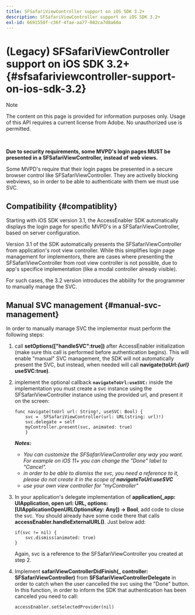 ```yaml
---
title: SFSafariViewController support on iOS SDK 3.2+
description: SFSafariViewController support on iOS SDK 3.2+
exl-id: 6691550f-c36f-4fae-aa77-082ca7d8a60a
---
```

# (Legacy) SFSafariViewController support on iOS SDK 3.2+ {#sfsafariviewcontroller-support-on-ios-sdk-3.2}

>[!NOTE]
>
>The content on this page is provided for information purposes only. Usage of this API requires a current license from Adobe. No unauthorized use is permitted.

</br>


**Due to security requirements, some MVPD's login pages MUST be presented in a SFSafariViewController, instead of web views.**

Some MVPD's require that their login pages be presented in a secure browser control like SFSafariViewController. They are activelly blocking webviews, so in order to be able to authenticate with them we must use SVC. 

## Compatibility {#compatiblity}

Starting with iOS SDK version 3.1, the AccessEnabler SDK automatically displays the login page for specific MVPD's in a SFSafariViewController, based on server configuration.

Version 3.1 of the SDK automatically presents the SFSafariViewController from application's root view controller. While this simplifies login page management for implementors, there are cases where presenting the SFSafariViewController from root view controller is not possible, due to app's specifice implementation (like a modal controller already visible).

For such cases, the 3.2 version introduces the abbility for the programmer to manually manage the SVC.

## Manual SVC management {#manual-svc-management}

In order to manually manage SVC the implementor must perform the following steps:
 

1.  call **setOptions(["handleSVC":true])** after AccessEnabler initialization (make sure this call is performed before authentication begins). This will enable "manual" SVC management, the SDK will not automatically present the SVC, but instead, when needed will     call **navigate(toUrl:*{url}* useSVC:true)**.  

1.  implement the optional callback **`navigateToUrl:useSVC:`** inside the implementation you must create a svc instance using the SFSafariViewController instance using the provided url, and present it on the screen:

    ```obj-c    
    func navigate(toUrl url: String!, useSVC: Bool) {
        svc =  SFSafariViewController(url: URL(string: url)!)
        svc.delegate = self
        myController.present(svc, animated: true)
        }
    ```    
      
    ***Notes:***
    
      - *You can customize the SFSafariViewController any way you want. For example on iOS 11+ you can change the "Done" label to "Cancel".*
      - *in order to be able to dismiss the svc, you need a reference to it, please do not create it in the scope of **navigateToUrl:useSVC***
      - *use your own view controller for "myController"*  
         

1.  In your application's delegate implementation of **application(\_app: UIApplication, open url: URL, options: \[UIApplicationOpenURLOptionsKey: Any\]) -\> Bool**, add code to close the svc. You should already have some code there that calls **accessEnabler.handleExternalURL()**. Just below add:

    ```obj-c    
    if(svc != nil) {
        svc.dismiss(animated: true)
    }
    ```

    Again, svc is a reference to the SFSafariViewController you created at step 2.  
     

1.  Implement **safariViewControllerDidFinish(\_ controller: SFSafariViewController)** from **SFSafariViewControllerDelegate** in order to catch when the user cancelled the svc using the "Done" button. In this function, in order to inform the SDK that authentication has been canceled you need to call:
    
    ```obj-c 
    accessEnabler.setSelectedProvider(nil)
    ```

